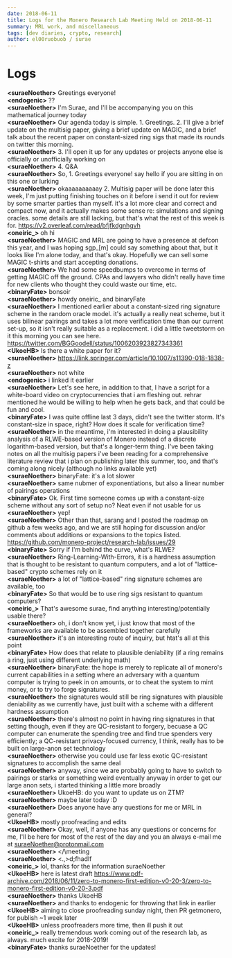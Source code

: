 ```yaml
---
date: 2018-06-11
title: Logs for the Monero Research Lab Meeting Held on 2018-06-11
summary: MRL work, and miscellaneous
tags: [dev diaries, crypto, research]
author: el00ruobuob / surae
---
```


# Logs  

**\<suraeNoether>** Greetings everyone!  
**\<endogenic>** ??  
**\<suraeNoether>** I'm Surae, and I'll be accompanying you on this mathematical journey today  
**\<suraeNoether>** Our agenda today is simple. 1. Greetings. 2. I'll give a brief update on the multisig paper, giving a brief update on MAGIC, and a brief talk about the recent paper on constant-sized ring sigs that made its rounds on twitter this morning.  
**\<suraeNoether>** 3. I'll open it up for any updates or projects anyone else is officially or unofficially working on  
**\<suraeNoether>** 4. Q&A  
**\<suraeNoether>** So, 1. Greetings everyone! say hello if you are sitting in on this one or lurking  
**\<suraeNoether>** okaaaaaaaaaay 2. Multisig paper will be done later this week, I'm just putting finishing touches on it before i send it out for review by some smarter parties than myself. it's a lot more clear and correct and compact now, and it actually makes some sense re: simulations and signing oracles. some details are still lacking, but that's what the rest of this week is for. https://v2.overleaf.com/read/bfjfkdgnhgvh  
**\<oneiric\_>** oh hi  
**\<suraeNoether>** MAGIC and MRL are going to have a presence at defcon this year, and I was hoping sgp\_[m] could say something about that, but it looks like I'm alone today, and that's okay. Hopefully we can sell some MAGIC t-shirts and start accepting donations.  
**\<suraeNoether>** We had some speedbumps to overcome in terms of getting MAGIC off the ground. CPAs and lawyers who didn't really have time for new clients who thought they could waste our time, etc.  
**\<binaryFate>** bonsoir  
**\<suraeNoether>** howdy oneiric\_ and binaryFate   
**\<suraeNoether>** I mentioned earlier about a constant-sized ring signature scheme in the random oracle model. it's actually a really neat scheme, but it uses bilinear pairings and takes a lot more verification time than our current set-up, so it isn't really suitable as a replacement. i did a little tweetstorm on it this morning you can see here. https://twitter.com/BGGoodell/status/1006203923827343361  
**\<UkoeHB>** Is there a white paper for it?  
**\<suraeNoether>** https://link.springer.com/article/10.1007/s11390-018-1838-z  
**\<suraeNoether>** not white  
**\<endogenic>** i linked it earlier  
**\<suraeNoether>** Let's see here, in addition to that, I have a script for a white-board video on cryptocurrencies that i am fleshing out. rehrar mentioned he would be willing to help when he gets back, and that could be fun and cool.  
**\<binaryFate>** I was quite offline last 3 days, didn't see the twitter storm. It's constant-size in space, right? How does it scale for verification time?  
**\<suraeNoether>**  in the meantime, i'm interested in doing a plausibility analysis of a RLWE-based version of Monero instead of a discrete logarithm-based version, but that's a longer-term thing. I've been taking notes on all the multisig papers i've been reading for a comprehensive literature review that i plan on publishing later this summer, too, and that's coming along nicely (although no links available yet)  
**\<suraeNoether>** binaryFate: it's a lot slower  
**\<suraeNoether>** same nubmer of exponentiations, but also a linear number of pairings operations  
**\<binaryFate>** Ok. First time someone comes up with a constant-size scheme without any sort of setup no? Neat even if not usable for us  
**\<suraeNoether>** yep!  
**\<suraeNoether>** Other than that, sarang and I posted the roadmap on github a few weeks ago, and we are still hoping for discussion and/or comments about additions or expansions to the topics listed. https://github.com/monero-project/research-lab/issues/29  
**\<binaryFate>** Sorry if I'm behind the curve, what's RLWE?  
**\<suraeNoether>** Ring-Learning-With-Errors, it is a hardness assumption that is thought to be resistant to quantum computers, and a lot of "lattice-based" crypto schemes rely on it  
**\<suraeNoether>** a lot of "lattice-based" ring signature schemes are available, too  
**\<binaryFate>** So that would be to use ring sigs resistant to quantum computers?  
**\<oneiric\_>** That's awesome surae, find anything interesting/potentially usable there?  
**\<suraeNoether>** oh, i don't know yet, i just know that most of the frameworks are available to be assembled together carefully  
**\<suraeNoether>** it's an interesting route of inquiry, but htat's all at this point  
**\<binaryFate>** How does that relate to plausible deniability (if a ring remains a ring, just using different underlying math)  
**\<suraeNoether>** binaryFate: the hope is merely to replicate all of monero's current capabilities in a setting where an adversary with a quantum computer is trying to peek in on amounts, or to cheat the system to mint money, or to try to forge signatures.  
**\<suraeNoether>** the signatures would still be ring signatures with plausible deniability as we currently have, just built with a scheme with a different hardness assumption  
**\<suraeNoether>** there's almost no point in having ring signatures in that setting though, even if they are QC-resistant to forgery, becuase a QC computer can enumerate the spending tree and find true spenders very efficiently; a QC-resistant privacy-focused currency, I think, really has to be built on large-anon set technology  
**\<suraeNoether>** otherwise you could use far less exotic QC-resistant signatures to accomplish the same deal  
**\<suraeNoether>** anyway, since we are probably going to have to switch to pairings or starks or something weird eventually anyway in order to get our large anon sets, i started thinking a little more broadly  
**\<suraeNoether>** UkoeHB: do you want to update us on ZTM?  
**\<suraeNoether>** maybe later today :D  
**\<suraeNoether>** Does anyone have any questions for me or MRL in general?  
**\<UkoeHB>** mostly proofreading and edits  
**\<suraeNoether>** Okay, well, if anyone has any questions or concerns for me, I'll be here for most of the rest of the day and you an always e-mail me at suraeNoether@protonmail.com  
**\<suraeNoether>** \</\\meeting  
**\<suraeNoether>** \<.,>d;fhadlf  
**\<oneiric\_>** lol, thanks for the information suraeNoether  
**\<UkoeHB>** here is latest draft https://www.pdf-archive.com/2018/06/11/zero-to-monero-first-edition-v0-20-3/zero-to-monero-first-edition-v0-20-3.pdf  
**\<suraeNoether>** thanks UkoeHB   
**\<suraeNoether>** and thanks to endogenic for throwing that link in earlier  
**\<UkoeHB>** aiming to close proofreading sunday night, then PR getmonero, for publish ~1 week later  
**\<UkoeHB>** unless proofreaders more time, then ill push it out  
**\<oneiric\_>** really tremendous work coming out of the research lab, as always. much excite for 2018-2019!  
**\<binaryFate>** thanks suraeNoether for the updates!  
